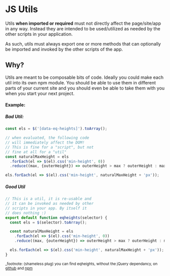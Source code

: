 # JS Utils

Utils **when imported or required** must not directly affect the page/site/app
in any way. Instead they are intended to be used/utilized as needed by the other
scripts in your application.

As such, utils must always export one or more methods that can optionally be
imported and invoked by the other scripts of the app.

## Why?

Utils are meant to be composable bits of code. Ideally you could make each util
into its own npm module. You should be able to use them in different parts of
your current site and you should even be able to take them with you when you
start your next project.

#### Example:

##### Bad Util:
```javascript
const els = $('[data-eq-heights]').toArray();

// when evaluated, the following code
// will immediately affect the DOM!
// This is fine for a "script", but not
// fine at all for a "util"
const naturalMaxHeight = els
  .forEach(el => $(el).css('min-height', 0))
  .reduce((max, {outerHeight}) => outerHeight > max ? outerHeight : max, 0);

els.forEach(el => $(el).css('min-height', naturalMaxHeight + 'px'));
```
##### Good Util
```javascript
// This is a util, it is re-usable and
// it can be invoked as needed by other
// scripts in your app. By itself it
// does nothing :)
export default function eqheights(selector) {
  const els = $(selector).toArray();

  const naturalMaxHeight = els
    .forEach(el => $(el).css('min-height', 0))
    .reduce((max, {outerHeight}) => outerHeight > max ? outerHeight : max, 0);

  els.forEach(el => $(el).css('min-height', naturalMaxHeight + 'px'));
}
```


<small>_footnote: (shameless plug) you can find eqheights, without
the jQuery dependancy, on
[github](https://github.com/Maximilianos/eqheights)
and [npm](https://www.npmjs.com/package/eqheights)</small>